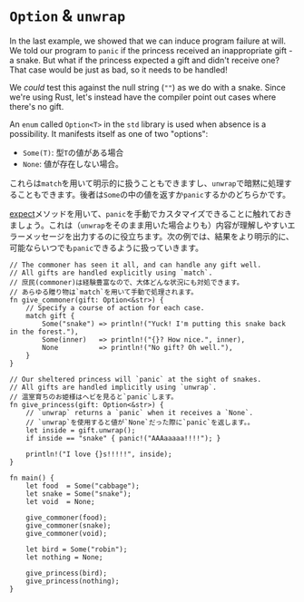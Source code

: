# `Option` & `unwrap`

In the last example, we showed that we can induce program failure at will. 
We told our program to `panic` if the princess received an inappropriate 
gift - a snake. But what if the princess expected a gift and didn't receive 
one? That case would be just as bad, so it needs to be handled!

We *could* test this against the null string (`""`) as we do with a snake. 
Since we're using Rust, let's instead have the compiler point out cases 
where there's no gift.

An `enum` called `Option<T>` in the `std` library is used when absence is a 
possibility. It manifests itself as one of two "options":

<!--
* `Some(T)`: An element of type `T` was found
* `None`: No element was found
-->
* `Some(T)`: 型`T`の値がある場合
* `None`: 値が存在しない場合。

<!--
These cases can either be explicitly handled via `match` or implicitly with 
`unwrap`. Implicit handling will either return the inner element or `panic`.
-->
これらは`match`を用いて明示的に扱うこともできますし、`unwrap`で暗黙に処理することもできます。後者は`Some`の中の値を返すか`panic`するかのどちらかです。

<!--
Note that it's possible to manually customize `panic` with [expect][expect], 
but `unwrap` otherwise leaves us with a less meaningful output than explicit 
handling. In the following example, explicit handling yields a more 
controlled result while retaining the option to `panic` if desired.
-->
[expect]メソッドを用いて、`panic`を手動でカスタマイズできることに触れておきましょう。これは（`unwrap`をそのまま用いた場合よりも）内容が理解しやすいエラーメッセージを出力するのに役立ちます。次の例では、結果をより明示的に、可能ならいつでも`panic`できるように扱っていきます。

```rust,editable,ignore,mdbook-runnable
// The commoner has seen it all, and can handle any gift well.
// All gifts are handled explicitly using `match`.
// 庶民(commoner)は経験豊富なので、大体どんな状況にも対処できます。
// あらゆる贈り物は`match`を用いて手動で処理されます。
fn give_commoner(gift: Option<&str>) {
    // Specify a course of action for each case.
    match gift {
        Some("snake") => println!("Yuck! I'm putting this snake back in the forest."),
        Some(inner)   => println!("{}? How nice.", inner),
        None          => println!("No gift? Oh well."),
    }
}

// Our sheltered princess will `panic` at the sight of snakes.
// All gifts are handled implicitly using `unwrap`.
// 温室育ちのお姫様はヘビを見ると`panic`します。
fn give_princess(gift: Option<&str>) {
    // `unwrap` returns a `panic` when it receives a `None`.
    // `unwrap`を使用すると値が`None`だった際に`panic`を返します。。
    let inside = gift.unwrap();
    if inside == "snake" { panic!("AAAaaaaa!!!!"); }

    println!("I love {}s!!!!!", inside);
}

fn main() {
    let food  = Some("cabbage");
    let snake = Some("snake");
    let void  = None;

    give_commoner(food);
    give_commoner(snake);
    give_commoner(void);

    let bird = Some("robin");
    let nothing = None;

    give_princess(bird);
    give_princess(nothing);
}
```

[expect]: https://doc.rust-lang.org/std/option/enum.Option.html#method.expect
